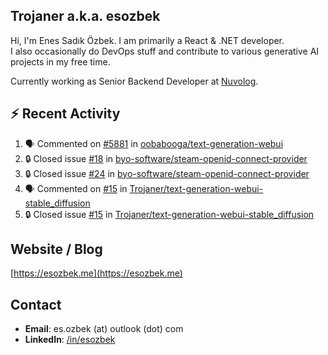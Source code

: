 ##  Trojaner a.k.a. esozbek
Hi, I'm Enes Sadık Özbek. I am primarily a React & .NET developer.  
I also occasionally do DevOps stuff and contribute to various generative AI projects in my free time.

Currently working as Senior Backend Developer at [Nuvolog](https://nuvolog.com/).

## :zap: Recent Activity

<!--START_SECTION:activity-->
1. 🗣 Commented on [#5881](https://github.com/oobabooga/text-generation-webui/issues/5881#issuecomment-2067130340) in [oobabooga/text-generation-webui](https://github.com/oobabooga/text-generation-webui)
2. 🔒 Closed issue [#18](https://github.com/byo-software/steam-openid-connect-provider/issues/18) in [byo-software/steam-openid-connect-provider](https://github.com/byo-software/steam-openid-connect-provider)
3. 🔒 Closed issue [#24](https://github.com/byo-software/steam-openid-connect-provider/issues/24) in [byo-software/steam-openid-connect-provider](https://github.com/byo-software/steam-openid-connect-provider)
4. 🗣 Commented on [#15](https://github.com/Trojaner/text-generation-webui-stable_diffusion/issues/15#issuecomment-2062277824) in [Trojaner/text-generation-webui-stable_diffusion](https://github.com/Trojaner/text-generation-webui-stable_diffusion)
5. 🔒 Closed issue [#15](https://github.com/Trojaner/text-generation-webui-stable_diffusion/issues/15) in [Trojaner/text-generation-webui-stable_diffusion](https://github.com/Trojaner/text-generation-webui-stable_diffusion)
<!--END_SECTION:activity-->

## Website / Blog
[https://esozbek.me](https://esozbek.me)

## Contact
- **Email**: es.ozbek (at) outlook (dot) com
- **LinkedIn**: [/in/esozbek](https://linkedin.com/in/esozbek)
